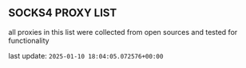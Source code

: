 ## SOCKS4 PROXY LIST

all proxies in this list were collected from open sources and tested for functionality

last update: `2025-01-10 18:04:05.072576+00:00`